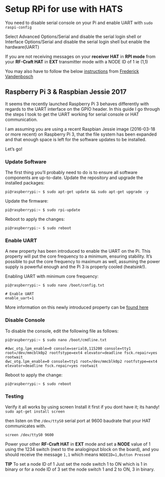 # Setup RPi for use with HATS

You need to disable serial console on your Pi and enable UART with 
`sudo raspi-config`

Select Advanced Options/Serial and disable the serial login shell or Interface Options/Serial and disable the serial login shell but enable the hardware(UART)

If you are not receiving messages on your **receiver HAT** in **RPI mode** from your **RF-Craft HAT** in **EXT** transmitter mode with a NODE ID of 1 ie (1,1)

You may also have to follow the below [instructions](https://www.hackster.io/fvdbosch/uart-for-serial-console-or-hat-on-raspberry-pi-3-5be0c2) from [Frederick Vandenbosch](https://www.hackster.io/fvdbosch)

## Raspberry Pi 3 & Raspbian Jessie 2017

It seems the recently launched Raspberry Pi 3 behaves differently with regards to the UART interface on the GPIO header. In this guide I go through the steps I took to get the UART working for serial console or HAT communication.

I am assuming you are using a recent Raspbian Jessie image (2016-03-18 or more recent) on Raspberry Pi 3, that the file system has been expanded and that enough space is left for the software updates to be installed.

Let’s go!

### Update Software

The first thing you’ll probably need to do is to ensure all software components are up-to-date. Update the repository and upgrade the installed packages:

`pi@raspberrypi:~ $ sudo apt-get update && sudo apt-get upgrade -y`

Update the firmware:

`pi@raspberrypi:~ $ sudo rpi-update`

Reboot to apply the changes:

`pi@raspberrypi:~ $ sudo reboot`

### Enable UART

 A new property has been introduced to enable the UART on the Pi. This property will put the core frequency to a minimum, ensuring stability. It’s possible to put the core frequency to maximum as well, assuming the power supply is powerful enough and the Pi 3 is properly cooled (heatsink!).

 Enabling UART with minimum core frequency:

 `pi@raspberrypi:~ $ sudo nano /boot/config.txt`

```
# Enable UART
enable_uart=1
```

More information on this newly introduced property can be [found here](https://www.raspberrypi.org/forums/viewtopic.php?f=28&t=141195)

### Disable Console

To disable the console, edit the following file as follows:

 `pi@raspberrypi:~ $ sudo nano /boot/cmdline.txt`

```
#dwc_otg.lpm_enable=0 console=serial0,115200 console=tty1 root=/dev/mmcblk0p2 rootfstype=ext4 elevator=deadline fsck.repair=yes rootwait
dwc_otg.lpm_enable=0 console=tty1 root=/dev/mmcblk0p2 rootfstype=ext4 elevator=deadline fsck.repair=yes rootwait
```

Reboot to apply the change:

`pi@raspberrypi:~ $ sudo reboot`


### Testing

Verify it all works by using screen
Install it first if you dont have it; its handy!
`sudo apt-get install screen`

then listen on the `/dev/ttyS0` serial port at 9600 baudrate that your HAT communicates with.

`screen /dev/ttyS0 9600`

Power your other **RF-Craft HAT** in **EXT** mode and set a **NODE** value of 1 using the 1234 switch (next to the analoginput block on the board), and you should receive the message `1,1` which means `NODEID=1,Button Pressed`

**TIP** To set a node ID of 1 Just set the node switch 1 to ON which is 1 in binary
or for a node ID of 3 set the node switch 1 and 2 to ON, 3 in binary.



